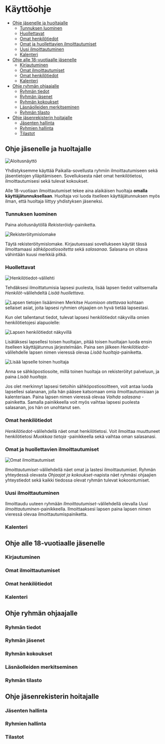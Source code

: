 # Käyttöohje

<!-- TOC depthFrom:2 depthTo:6 withLinks:1 updateOnSave:1 orderedList:0 -->

- [Ohje jäsenelle ja huoltajalle](#ohje-jäsenelle-ja-huoltajalle)
	- [Tunnuksen luominen](#tunnuksen-luominen)
	- [Huollettavat](#huollettavat)
	- [Omat henkilötiedot](#omat-henkilötiedot)
	- [Omat ja huollettavien ilmoittautumiset](#omat-ja-huollettavien-ilmoittautumiset)
	- [Uusi ilmoittautuminen](#uusi-ilmoittautuminen)
	- [Kalenteri](#kalenteri)
- [Ohje alle 18-vuotiaalle jäsenelle](#ohje-alle-18-vuotiaalle-jäsenelle)
	- [Kirjautuminen](#kirjautuminen)
	- [Omat ilmoittautumiset](#omat-ilmoittautumiset)
	- [Omat henkilötiedot](#omat-henkilötiedot)
	- [Kalenteri](#kalenteri)
- [Ohje ryhmän ohjaajalle](#ohje-ryhmän-ohjaajalle)
	- [Ryhmän tiedot](#ryhmän-tiedot)
	- [Ryhmän jäsenet](#ryhmän-jäsenet)
	- [Ryhmän kokoukset](#ryhmän-kokoukset)
	- [Läsnäolleiden merkitseminen](#läsnäolleiden-merkitseminen)
	- [Ryhmän tilasto](#ryhmän-tilasto)
- [Ohje jäsenrekisterin hoitajalle](#ohje-jäsenrekisterin-hoitajalle)
	- [Jäsenten hallinta](#jäsenten-hallinta)
	- [Ryhmien hallinta](#ryhmien-hallinta)
	- [Tilastot](#tilastot)

<!-- /TOC -->

## Ohje jäsenelle ja huoltajalle

![Aloitusnäyttö](pic/login.png)

Yhdistyksemme käyttää Paikalla-sovellusta ryhmiin ilmoittautumiseen sekä jäsentietojen ylläpitämiseen. Sovelluksesta näet omat henkilötietosi, ilmoittautumisesi sekä tulevat kokoukset.

Alle 18-vuotiaan ilmoittautumiset tekee aina alaikäisen huoltaja **omalla käyttäjätunnuksellaan**. Huoltaja voi luoda itselleen käyttäjätunnuksen myös ilman, että huoltaja liittyy yhdistyksen jäseneksi.

### Tunnuksen luominen

Paina aloitusnäytöllä *Rekisteröidy*-painiketta.

![Rekisteröitymislomake](pic/rekisteroidy.png)

Täytä rekisteröitymislomake.
Kirjautuessasi sovellukseen käytät tässä ilmoittamaasi *sähköpostiosoitetta* sekä *salasanaa*.
Salasana on oltava vähintään kuusi merkkiä pitkä.

### Huollettavat

![Henkilötiedot-välilehti](pic/henkilotiedot.png)

Tehdäksesi ilmoittatumisia lapsesi puolesta, lisää lapsen tiedot valitsemalla *Henkilöt*-välilehdeltä *Lisää huollettava*.

![Lapsen tietojen lisääminen](pic/lisaalapsi.png)
Merkitse *Huomioon otettavaa* kohtaan sellaiset asiat, joita lapsesi ryhmien ohjaajien on hyvä tietää lapsestasi.

Kun olet tallentanut tiedot, tulevat lapsesi henkilötiedot näkyvilla omien henkilötietojesi alapuolelle:

![Lapsen henkilötiedot näkyvillä](pic/lapsinakyy.png)

Lisätäksesi lapsellesi toisen huoltajan, pitää toisen huoltajan luoda ensin itselleen käyttäjätunnus järjestelmään. Paina sen jälkeen *Henkilötiedot*-välilehdelle lapsen nimen vieressä olevaa *Lisää huoltaja*-painiketta.

![Lisää lapselle toinen huoltaja](pic/lisaahuoltaja.png)

Anna se sähköpostiosoite, millä toinen huoltaja on rekisteröityt palveluun, ja paina *Lisää huoltaja*.

Jos olet merkinnyt lapsesi tietoihin sähköpostiosoitteen, voit antaa luoda lapsellesi salananan, jolla hän pääsee katsomaan omia ilmoittautumisiaan ja kalenteriaan. Paina lapsen nimen vieressä olevaa *Vaihda salasana* -painiketta. Samalla painikkeella voit myös vaihtaa lapsesi puolesta salasanan, jos hän on unohtanut sen.

### Omat henkilötiedot

*Henkilötiedot*-välilehdellä näet omat henkilötietosi. Voit ilmoittaa muuttuneet henkilötietosi *Muokkaa tietoja* -painikkeella sekä vaihtaa oman salasanasi.

### Omat ja huollettavien ilmoittautumiset

![Omat ilmoittautumiset](pic/ilmoittautumiset.png)

*Ilmoittautumiset*-välilehdellä näet omat ja lastesi ilmoittautumiset. Ryhmän yhteydessä olevasta *Ohjaajat ja kokoukset*-napista näet ryhmäsi ohjaajien yhteystiedot sekä kaikki tiedossa olevat ryhmän tulevat kokoontumiset.

### Uusi ilmoittautuminen

Ilmoittaudu uuteen ryhmään *Ilmoittautumiset*-välilehdellä olevalla *Uusi ilmoittautuminen*-painikkeella. Ilmoittaaksesi lapsen paina lapsen nimen vieressä olevaa ilmoittautumispainiketta.


### Kalenteri


## Ohje alle 18-vuotiaalle jäsenelle


### Kirjautuminen


### Omat ilmoittautumiset


### Omat henkilötiedot


### Kalenteri


## Ohje ryhmän ohjaajalle

### Ryhmän tiedot

### Ryhmän jäsenet

### Ryhmän kokoukset

### Läsnäolleiden merkitseminen

### Ryhmän tilasto


## Ohje jäsenrekisterin hoitajalle

### Jäsenten hallinta

### Ryhmien hallinta

### Tilastot
